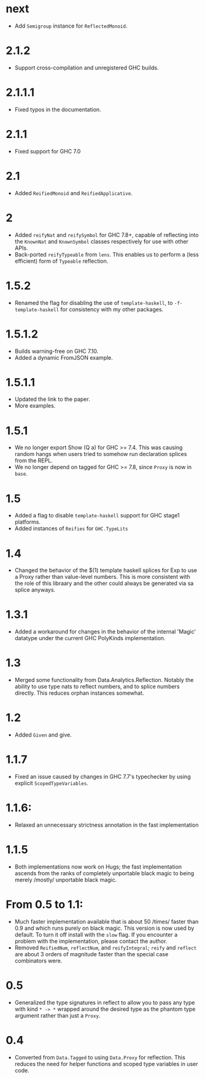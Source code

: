 # next
* Add `Semigroup` instance for `ReflectedMonoid`.

# 2.1.2
* Support cross-compilation and unregistered GHC builds.

# 2.1.1.1
* Fixed typos in the documentation.

# 2.1.1
* Fixed support for GHC 7.0

# 2.1
* Added `ReifiedMonoid` and `ReifiedApplicative`.

# 2
* Added `reifyNat` and `reifySymbol` for GHC 7.8+, capable of reflecting into the `KnownNat` and `KnownSymbol` classes respectively for use with other APIs.
* Back-ported `reifyTypeable` from `lens`. This enables us to perform a (less efficient) form of `Typeable` reflection.

# 1.5.2
* Renamed the flag for disabling the use of `template-haskell`, to `-f-template-haskell` for consistency with my other packages.

# 1.5.1.2
* Builds warning-free on GHC 7.10.
* Added a dynamic FromJSON example.

# 1.5.1.1
* Updated the link to the paper.
* More examples.

# 1.5.1
* We no longer export Show (Q a) for GHC >= 7.4. This was causing random hangs when users tried to somehow run declaration splices from the REPL.
* We no longer depend on tagged for GHC >= 7.8, since `Proxy` is now in `base`.

# 1.5
* Added a flag to disable `template-haskell` support for GHC stage1 platforms.
* Added instances of `Reifies` for `GHC.TypeLits`

# 1.4
* Changed the behavior of the $(1) template haskell splices for Exp to use a Proxy rather than value-level numbers. This is more consistent with the role of this libraary and the other could always be generated via sa splice anyways.

# 1.3.1
* Added a workaround for changes in the behavior of the internal 'Magic' datatype under the current GHC PolyKinds implementation.

# 1.3
* Merged some functionality from Data.Analytics.Reflection. Notably the ability to use type nats to reflect numbers, and to splice numbers directly. This reduces orphan instances somewhat.

# 1.2
* Added `Given` and give.

# 1.1.7
* Fixed an issue caused by changes in GHC 7.7's typechecker by using explicit `ScopedTypeVariables`.

# 1.1.6:
* Relaxed an unnecessary strictness annotation in the fast implementation

# 1.1.5
* Both implementations now work on Hugs; the fast implementation ascends
  from the ranks of completely unportable black magic to being merely
  /mostly/ unportable black magic.

# From 0.5 to 1.1:

* Much faster implementation available that is about 50 /times/ faster than
  0.9 and which runs purely on black magic. This version is now used by
  default. To turn it off install with the `slow` flag. If you encounter a
  problem with the implementation, please contact the author.
* Removed `ReifiedNum`, `reflectNum`, and `reifyIntegral`; `reify` and
  `reflect` are about 3 orders of magnitude faster than the special case
  combinators were.

# 0.5
* Generalized the type signatures in reflect to allow you to pass any type
  with kind `* -> *` wrapped around the desired type as the phantom type
  argument rather than just a `Proxy`.

# 0.4
* Converted from `Data.Tagged` to using `Data.Proxy` for reflection. This
  reduces the need for helper functions and scoped type variables in user
  code.
